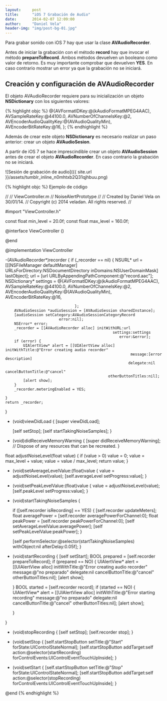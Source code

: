 ```yaml
---
layout:     post
title:      "iOS 7 Grabación de Audio"
date:       2014-02-07 12:09:00
author:     "Daniel Vela"
header-img: "img/post-bg-01.jpg"
---
```


Para grabar sonido con iOS 7 hay que usar la clase **AVAudioRecorder**.

Antes de iniciar la grabación con el método **record** hay que invocar el método **prepareToRecord**. Ambos métodos devuelven un booleano como valor de retorno. Es muy importante comprobar que devuelven **YES**. En caso contrario mostrar un error ya que la grabación no se iniciará.

## Creación y configuración de AVAudioRecorder

El objeto AVAudioRecorder requiere para su inicialización un objeto **NSDictionary** con los siguientes valores:

{% highlight objc %}
@{AVFormatIDKey:@(kAudioFormatMPEG4AAC),
  AVSampleRateKey:@44100.0,
  AVNumberOfChannelsKey:@2,
  AVEncoderAudioQualityKey:@(AVAudioQualityMin),
  AVEncoderBitRateKey:@16,
};
{% endhighlight %}

Además de crear este objeto **NSDictionary** es necesario realizar un paso anterior: crear un objeto **AVAudioSesion**.

A partir de iOS 7 se hace imprescindible crear un objeto **AVAudioSession** antes de crear el objeto **AVAudioRecorder**. En caso contrario la grabación no se iniciará.

![Sesión de grabación de audio]({{ site.url }}/assets/tumblr_inline_n0mhtxb2Q31qjhbuu.png)

{% highlight objc %}
Ejemplo de código

//
//  ViewController.m
//  NoiseAlertPrototype
//
//  Created by Daniel Vela on 30/01/14.
//  Copyright (c) 2014 veladan. All rights reserved.
//

#import "ViewController.h"

const float min_level = 20.0f;
const float max_level = 160.0f;

@interface ViewController ()

@end

@implementation ViewController

-(AVAudioRecorder*)recorder {
    if (_recorder == nil) {
        NSURL* url = [[[NSFileManager defaultManager] URLsForDirectory:NSDocumentDirectory
                                                             inDomains:NSUserDomainMask]
                      lastObject];
        url = [url URLByAppendingPathComponent:@"record.aac"];
        NSDictionary* settings = @{AVFormatIDKey:@(kAudioFormatMPEG4AAC),
                                   AVSampleRateKey:@44100.0,
                                   AVNumberOfChannelsKey:@2,
                                   AVEncoderAudioQualityKey:@(AVAudioQualityMin),
                                   AVEncoderBitRateKey:@16,

                                   };
        AVAudioSession *audioSession = [AVAudioSession sharedInstance];
        [audioSession setCategory:AVAudioSessionCategoryRecord
                            error:nil];
        NSError* error;
        _recorder = [[AVAudioRecorder alloc] initWithURL:url
                                                    settings:settings
                                                       error:&error];
        if (error) {
            UIAlertView* alert = [[UIAlertView alloc] initWithTitle:@"Error creating audio recorder"
                                                            message:[error description]
                                                           delegate:nil
                                                  cancelButtonTitle:@"cancel"
                                                  otherButtonTitles:nil];
            [alert show];
        }
        _recorder.meteringEnabled = YES;

    }
    return _recorder;
}

- (void)viewDidLoad
{
    [super viewDidLoad];

    [self setStop];
    [self startTakingNoiseSamples];
}

- (void)didReceiveMemoryWarning
{
    [super didReceiveMemoryWarning];
    // Dispose of any resources that can be recreated.
}

float adjustNoiseLevel(float value) {
    if (value > 0) value = 0;
    value = max_level + value;
    value = value / max_level;
    return value;
}

- (void)setAverageLevelValue:(float)value {
    value = adjustNoiseLevel(value);
    [self.averageLevel setProgress:value];
}

- (void)setPeakLevelValue:(float)value  {
    value = adjustNoiseLevel(value);
    [self.peakLevel setProgress:value];
}

- (void)startTakingNoiseSamples {

    if ([self.recorder isRecording] == YES) {
        [self.recorder updateMeters];
        float averagePower = [self.recorder averagePowerForChannel:0];
        float peakPower = [self.recorder peakPowerForChannel:0];
        [self setAverageLevelValue:averagePower];
        [self setPeakLevelValue:peakPower];
    }

    [self performSelector:@selector(startTakingNoiseSamples)
               withObject:nil
               afterDelay:0.05f];
}

- (void)startRecording {
    [self setStart];
    BOOL prepared = [self.recorder prepareToRecord];
    if (prepared == NO) {
        UIAlertView* alert = [[UIAlertView alloc] initWithTitle:@"Error creating audio recorder"
                                                        message:@"no preparado"
                                                       delegate:nil
                                              cancelButtonTitle:@"cancel"
                                              otherButtonTitles:nil];
        [alert show];

    }
    BOOL started = [self.recorder record];
    if (started == NO) {
        UIAlertView* alert = [[UIAlertView alloc] initWithTitle:@"Error starting recording"
                                                        message:@"no preparado"
                                                       delegate:nil
                                              cancelButtonTitle:@"cancel"
                                              otherButtonTitles:nil];
        [alert show];

    }

}

- (void)stopRecording {
    [self setStop];
    [self.recorder stop];
}

- (void)setStop {
    [self.startStopButton setTitle:@"Start" forState:UIControlStateNormal];
    [self.startStopButton addTarget:self
                          action:@selector(startRecording)
                forControlEvents:UIControlEventTouchUpInside];
}

- (void)setStart {
    [self.startStopButton setTitle:@"Stop" forState:UIControlStateNormal];
    [self.startStopButton addTarget:self
                          action:@selector(stopRecording)
                forControlEvents:UIControlEventTouchUpInside];
}


@end
{% endhighlight %}